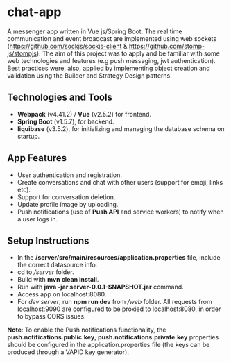 # chat-app

 A messenger app written in Vue js/Spring Boot. The real time communication and event broadcast are implemented using web sockets (https://github.com/sockjs/sockjs-client & https://github.com/stomp-js/stompjs). The aim of this project was to apply and be familiar with some web technologies and features (e.g push messaging, jwt authentication). Best practices were, also, applied by implementing object creation and validation using the Builder and Strategy Design patterns.

## Technologies and Tools

- **Webpack** (v4.41.2) / **Vue** (v2.5.2) for frontend.
- **Spring Boot** (v1.5.7), for backend.
- **liquibase** (v3.5.2), for initializing and managing the database schema on startup.

## App Features

  - User authentication and registration.
  - Create conversations and chat with other users (support for emoji, links etc).
  - Support for conversation deletion.
  - Update profile image by uploading.
  - Push notifications (use of **Push API** and service workers) to notify when a user logs in.

## Setup Instructions

- In the **/server/src/main/resources/application.properties** file, include the correct datasource info.
- cd to */server* folder.
- Build with **mvn clean install**.
- Run with **java -jar server-0.0.1-SNAPSHOT.jar** command.
- Access app on localhost:8080. 
- For *dev server*, run **npm run dev** from */web* folder. All requests from localhost:9090 are configured to be proxied to localhost:8080, in order to bypass CORS issues.

**Note**: To enable the Push notifications functionality, the **push.notifications.public.key**, **push.notifications.private.key** properties should be configured in the application.properties file (the keys can be produced through a VAPID key generator).
